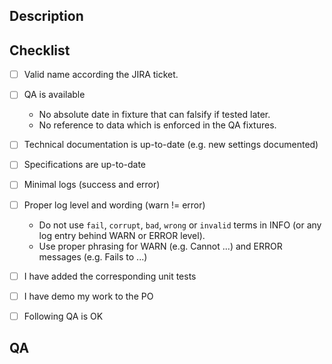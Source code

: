 ## Description

<!-- Please explain what is done in ingestion-jobs or datascience -->

## Checklist

- [ ] Valid name according the JIRA ticket.

- [ ] QA is available
  - No absolute date in fixture that can falsify if tested later.
  - No reference to data which is enforced in the QA fixtures.
- [ ] Technical documentation is up-to-date (e.g. new settings documented)
- [ ] Specifications are up-to-date
- [ ] Minimal logs (success and error)
- [ ] Proper log level and wording (warn != error)
  - Do not use `fail`, `corrupt`, `bad`, `wrong` or `invalid` terms in INFO (or any log entry behind WARN or ERROR level).
  - Use proper phrasing for WARN (e.g. Cannot ...) and ERROR messages (e.g. Fails to ...)
- [ ] I have added the corresponding unit tests
- [ ] I have demo my work to the PO
- [ ] Following QA is OK

## QA

<!-- Please explain the step to validate -->